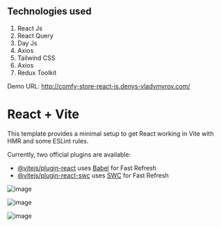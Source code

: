 ## Technologies used

1. React Js
2. React Query
3. Day Js
4. Axios
5. Tailwind CSS
6. Axios
7. Redux Toolkit

Demo URL: http://comfy-store-react-js.denys-vladymyrov.com/

# React + Vite

This template provides a minimal setup to get React working in Vite with HMR and some ESLint rules.

Currently, two official plugins are available:

- [@vitejs/plugin-react](https://github.com/vitejs/vite-plugin-react/blob/main/packages/plugin-react/README.md) uses [Babel](https://babeljs.io/) for Fast Refresh
- [@vitejs/plugin-react-swc](https://github.com/vitejs/vite-plugin-react-swc) uses [SWC](https://swc.rs/) for Fast Refresh

![image](https://github.com/user-attachments/assets/9b3c0887-3b88-47bd-ae28-b06a090ef14f)

![image](https://github.com/user-attachments/assets/10950f69-9781-4a31-aac9-eab84019549d)

![image](https://github.com/user-attachments/assets/d1dcdc4c-03d7-4e1c-a864-85f76d86cf73)
